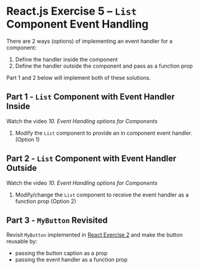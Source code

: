 # React.js Exercise 5 – ``List`` Component Event Handling

There are 2 ways (options) of implementing an event handler for a component:

1.	Define the handler inside the component
2.	Define the handler outside the component and pass as a function prop

Part 1 and 2 below will implement both of these solutions.

## Part 1 - ``List`` Component with Event Handler Inside

Watch the video *10. Event Handling options for Components*

1.	Modify the ``List`` component to provide an in component event handler.  (Option 1)


## Part 2 - ``List`` Component with Event Handler Outside 

Watch the video *10. Event Handling options for Components*

1.	Modify/change the ``List`` component to receive the event handler as a function prop (Option 2)


## Part 3 - ``MyButton`` Revisited

Revisit ``MyButton`` implemented in [React Exercise 2](./ReactEx2.md#part-2---mybutton-component) and make the button reusable by:

- passing the button caption as a prop
- passing the event handler as a function prop



